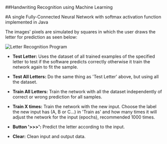 ##Handwriting Recognition using Machine Learning

#A single Fully-Connected Neural Network with softmax activation function implemented in Java

The images' pixels are simulated by squares in which the user draws the letter for prediction as seen below:

![Letter Recognition Program](https://github.com/fernandofc16/Handwriting-Recognition/blob/master/ScreenShot/Letter%20Recognition.png)

- **Test Letter:** Uses the dataset of all trained examples of the specified letter to test if the software predicts correctly otherwise it train the network again to fit the sample.

- **Test All Letters:** Do the same thing as 'Test Letter' above, but using all the dataset.

- **Train All Letters:** Train the network with all the dataset independently of correct or wrong prediction for all samples.

- **Train X times:** Train the network with the new input. Choose the label the new input has (A, B or C...) in 'Train as' and how many times it will adjust the network for the input (epochs), recommended 1000 times.

- **Button '>>>':** Predict the letter according to the input.

- **Clear:** Clean input and output data.
